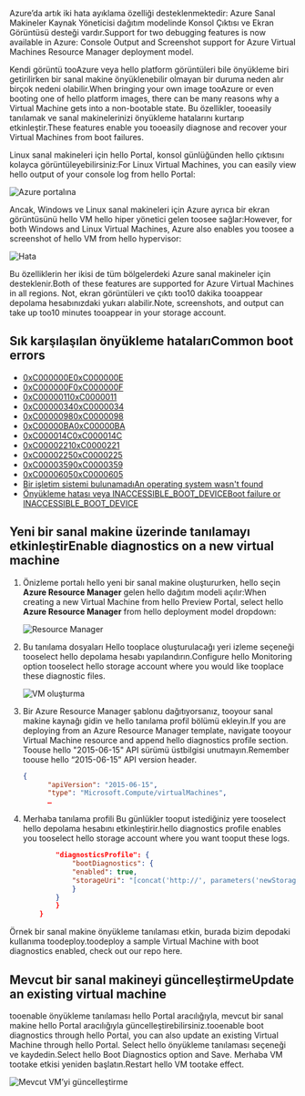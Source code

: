 <span data-ttu-id="d7843-101">Azure’da artık iki hata ayıklama özelliği desteklenmektedir: Azure Sanal Makineler Kaynak Yöneticisi dağıtım modelinde Konsol Çıktısı ve Ekran Görüntüsü desteği vardır.</span><span class="sxs-lookup"><span data-stu-id="d7843-101">Support for two debugging features is now available in Azure: Console Output and Screenshot support for Azure Virtual Machines Resource Manager deployment model.</span></span> 

<span data-ttu-id="d7843-102">Kendi görüntü tooAzure veya hello platform görüntüleri bile önyükleme biri getirilirken bir sanal makine önyüklenebilir olmayan bir duruma neden alır birçok nedeni olabilir.</span><span class="sxs-lookup"><span data-stu-id="d7843-102">When bringing your own image tooAzure or even booting one of hello platform images, there can be many reasons why a Virtual Machine gets into a non-bootable state.</span></span> <span data-ttu-id="d7843-103">Bu özellikler, tooeasily tanılamak ve sanal makinelerinizi önyükleme hatalarını kurtarıp etkinleştir.</span><span class="sxs-lookup"><span data-stu-id="d7843-103">These features enable you tooeasily diagnose and recover your Virtual Machines from boot failures.</span></span>

<span data-ttu-id="d7843-104">Linux sanal makineleri için hello Portal, konsol günlüğünden hello çıktısını kolayca görüntüleyebilirsiniz:</span><span class="sxs-lookup"><span data-stu-id="d7843-104">For Linux Virtual Machines, you can easily view hello output of your console log from hello Portal:</span></span>

![Azure portalına](./media/virtual-machines-common-boot-diagnostics/screenshot1.png)
 
<span data-ttu-id="d7843-106">Ancak, Windows ve Linux sanal makineleri için Azure ayrıca bir ekran görüntüsünü hello VM hello hiper yönetici gelen toosee sağlar:</span><span class="sxs-lookup"><span data-stu-id="d7843-106">However, for both Windows and Linux Virtual Machines, Azure also enables you toosee a screenshot of hello VM from hello hypervisor:</span></span>

![Hata](./media/virtual-machines-common-boot-diagnostics/screenshot2.png)

<span data-ttu-id="d7843-108">Bu özelliklerin her ikisi de tüm bölgelerdeki Azure sanal makineler için desteklenir.</span><span class="sxs-lookup"><span data-stu-id="d7843-108">Both of these features are supported for Azure Virtual Machines in all regions.</span></span> <span data-ttu-id="d7843-109">Not, ekran görüntüleri ve çıktı too10 dakika tooappear depolama hesabınızdaki yukarı alabilir.</span><span class="sxs-lookup"><span data-stu-id="d7843-109">Note, screenshots, and output can take up too10 minutes tooappear in your storage account.</span></span>

## <a name="common-boot-errors"></a><span data-ttu-id="d7843-110">Sık karşılaşılan önyükleme hataları</span><span class="sxs-lookup"><span data-stu-id="d7843-110">Common boot errors</span></span>

- [<span data-ttu-id="d7843-111">0xC000000E</span><span class="sxs-lookup"><span data-stu-id="d7843-111">0xC000000E</span></span>](https://support.microsoft.com/help/4010129)
- [<span data-ttu-id="d7843-112">0xC000000F</span><span class="sxs-lookup"><span data-stu-id="d7843-112">0xC000000F</span></span>](https://support.microsoft.com/help/4010130)
- [<span data-ttu-id="d7843-113">0xC0000011</span><span class="sxs-lookup"><span data-stu-id="d7843-113">0xC0000011</span></span>](https://support.microsoft.com/help/4010134)
- [<span data-ttu-id="d7843-114">0xC0000034</span><span class="sxs-lookup"><span data-stu-id="d7843-114">0xC0000034</span></span>](https://support.microsoft.com/help/4010140)
- [<span data-ttu-id="d7843-115">0xC0000098</span><span class="sxs-lookup"><span data-stu-id="d7843-115">0xC0000098</span></span>](https://support.microsoft.com/help/4010137)
- [<span data-ttu-id="d7843-116">0xC00000BA</span><span class="sxs-lookup"><span data-stu-id="d7843-116">0xC00000BA</span></span>](https://support.microsoft.com/help/4010136)
- [<span data-ttu-id="d7843-117">0xC000014C</span><span class="sxs-lookup"><span data-stu-id="d7843-117">0xC000014C</span></span>](https://support.microsoft.com/help/4010141)
- [<span data-ttu-id="d7843-118">0xC0000221</span><span class="sxs-lookup"><span data-stu-id="d7843-118">0xC0000221</span></span>](https://support.microsoft.com/help/4010132)
- [<span data-ttu-id="d7843-119">0xC0000225</span><span class="sxs-lookup"><span data-stu-id="d7843-119">0xC0000225</span></span>](https://support.microsoft.com/help/4010138)
- [<span data-ttu-id="d7843-120">0xC0000359</span><span class="sxs-lookup"><span data-stu-id="d7843-120">0xC0000359</span></span>](https://support.microsoft.com/help/4010135)
- [<span data-ttu-id="d7843-121">0xC0000605</span><span class="sxs-lookup"><span data-stu-id="d7843-121">0xC0000605</span></span>](https://support.microsoft.com/help/4010131)
- [<span data-ttu-id="d7843-122">Bir işletim sistemi bulunamadı</span><span class="sxs-lookup"><span data-stu-id="d7843-122">An operating system wasn't found</span></span>](https://support.microsoft.com/help/4010142)
- [<span data-ttu-id="d7843-123">Önyükleme hatası veya INACCESSIBLE_BOOT_DEVICE</span><span class="sxs-lookup"><span data-stu-id="d7843-123">Boot failure or INACCESSIBLE_BOOT_DEVICE</span></span>](https://support.microsoft.com/help/4010143)

## <a name="enable-diagnostics-on-a-new-virtual-machine"></a><span data-ttu-id="d7843-124">Yeni bir sanal makine üzerinde tanılamayı etkinleştir</span><span class="sxs-lookup"><span data-stu-id="d7843-124">Enable diagnostics on a new virtual machine</span></span>
1. <span data-ttu-id="d7843-125">Önizleme portalı hello yeni bir sanal makine oluştururken, hello seçin **Azure Resource Manager** gelen hello dağıtım modeli açılır:</span><span class="sxs-lookup"><span data-stu-id="d7843-125">When creating a new Virtual Machine from hello Preview Portal, select hello **Azure Resource Manager** from hello deployment model dropdown:</span></span>
 
    ![Resource Manager](./media/virtual-machines-common-boot-diagnostics/screenshot3.jpg)

2. <span data-ttu-id="d7843-127">Bu tanılama dosyaları Hello tooplace oluşturulacağı yeri izleme seçeneği tooselect hello depolama hesabı yapılandırın.</span><span class="sxs-lookup"><span data-stu-id="d7843-127">Configure hello Monitoring option tooselect hello storage account where you would like tooplace these diagnostic files.</span></span>
 
    ![VM oluşturma](./media/virtual-machines-common-boot-diagnostics/screenshot4.jpg)

3. <span data-ttu-id="d7843-129">Bir Azure Resource Manager şablonu dağıtıyorsanız, tooyour sanal makine kaynağı gidin ve hello tanılama profil bölümü ekleyin.</span><span class="sxs-lookup"><span data-stu-id="d7843-129">If you are deploying from an Azure Resource Manager template, navigate tooyour Virtual Machine resource and append hello diagnostics profile section.</span></span> <span data-ttu-id="d7843-130">Toouse hello "2015-06-15" API sürümü üstbilgisi unutmayın.</span><span class="sxs-lookup"><span data-stu-id="d7843-130">Remember toouse hello “2015-06-15” API version header.</span></span>

    ```json
    {
          "apiVersion": "2015-06-15",
          "type": "Microsoft.Compute/virtualMachines",
          … 
    ```

4. <span data-ttu-id="d7843-131">Merhaba tanılama profili Bu günlükler tooput istediğiniz yere tooselect hello depolama hesabını etkinleştirir.</span><span class="sxs-lookup"><span data-stu-id="d7843-131">hello diagnostics profile enables you tooselect hello storage account where you want tooput these logs.</span></span>

    ```json
            "diagnosticsProfile": {
                "bootDiagnostics": {
                "enabled": true,
                "storageUri": "[concat('http://', parameters('newStorageAccountName'), '.blob.core.windows.net')]"
                }
            }
            }
        }
    ```

<span data-ttu-id="d7843-132">Örnek bir sanal makine önyükleme tanılaması etkin, burada bizim depodaki kullanıma toodeploy.</span><span class="sxs-lookup"><span data-stu-id="d7843-132">toodeploy a sample Virtual Machine with boot diagnostics enabled, check out our repo here.</span></span>

## <a name="update-an-existing-virtual-machine"></a><span data-ttu-id="d7843-133">Mevcut bir sanal makineyi güncelleştirme</span><span class="sxs-lookup"><span data-stu-id="d7843-133">Update an existing virtual machine</span></span> ##

<span data-ttu-id="d7843-134">tooenable önyükleme tanılaması hello Portal aracılığıyla, mevcut bir sanal makine hello Portal aracılığıyla güncelleştirebilirsiniz.</span><span class="sxs-lookup"><span data-stu-id="d7843-134">tooenable boot diagnostics through hello Portal, you can also update an existing Virtual Machine through hello Portal.</span></span> <span data-ttu-id="d7843-135">Select hello önyükleme tanılaması seçeneği ve kaydedin.</span><span class="sxs-lookup"><span data-stu-id="d7843-135">Select hello Boot Diagnostics option and Save.</span></span> <span data-ttu-id="d7843-136">Merhaba VM tootake etkisi yeniden başlatın.</span><span class="sxs-lookup"><span data-stu-id="d7843-136">Restart hello VM tootake effect.</span></span>

![Mevcut VM’yi güncelleştirme](./media/virtual-machines-common-boot-diagnostics/screenshot5.png)

